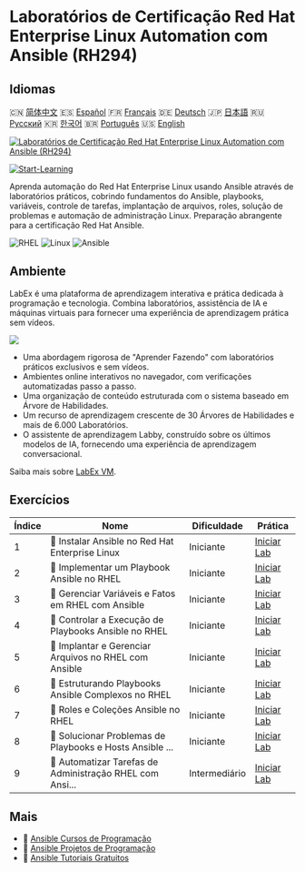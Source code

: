 # Laboratórios de Certificação Red Hat Enterprise Linux Automation com Ansible (RH294)

## Idiomas

🇨🇳 [简体中文](README_zh.md) 🇪🇸 [Español](README_es.md) 🇫🇷 [Français](README_fr.md) 🇩🇪 [Deutsch](README_de.md) 🇯🇵 [日本語](README_ja.md) 🇷🇺 [Русский](README_ru.md) 🇰🇷 [한국어](README_ko.md) 🇧🇷 [Português](README_pt.md) 🇺🇸 [English](README.md) 

[![Laboratórios de Certificação Red Hat Enterprise Linux Automation com Ansible (RH294)](https://cover-creator.labex.io/red-hat-enterprise-linux-automation-with-ansible-rh294.png?lang=pt)](https://labex.io/pt/courses/red-hat-enterprise-linux-automation-with-ansible-rh294)

[![Start-Learning](https://img.shields.io/badge/Start-Learning-whitesmoke?style=for-the-badge)](https://labex.io/pt/courses/red-hat-enterprise-linux-automation-with-ansible-rh294)

Aprenda automação do Red Hat Enterprise Linux usando Ansible através de laboratórios práticos, cobrindo fundamentos do Ansible, playbooks, variáveis, controle de tarefas, implantação de arquivos, roles, solução de problemas e automação de administração Linux. Preparação abrangente para a certificação Red Hat Ansible.

![RHEL](https://img.shields.io/badge/RHEL-whitesmoke?style=for-the-badge&logo=rhel)
![Linux](https://img.shields.io/badge/Linux-whitesmoke?style=for-the-badge&logo=linux)
![Ansible](https://img.shields.io/badge/Ansible-whitesmoke?style=for-the-badge&logo=ansible)


## Ambiente

LabEx é uma plataforma de aprendizagem interativa e prática dedicada à programação e tecnologia. Combina laboratórios, assistência de IA e máquinas virtuais para fornecer uma experiência de aprendizagem prática sem vídeos.

![](https://tutorial-screenshot.getvm.io/images/vm-1725247253.png)

- Uma abordagem rigorosa de "Aprender Fazendo" com laboratórios práticos exclusivos e sem vídeos.
- Ambientes online interativos no navegador, com verificações automatizadas passo a passo.
- Uma organização de conteúdo estruturada com o sistema baseado em Árvore de Habilidades.
- Um recurso de aprendizagem crescente de 30 Árvores de Habilidades e mais de 6.000 Laboratórios.
- O assistente de aprendizagem Labby, construído sobre os últimos modelos de IA, fornecendo uma experiência de aprendizagem conversacional.

Saiba mais sobre [LabEx VM](https://support.labex.io/using-labex/virtual-machine).

## Exercícios

|   Índice | Nome                                                     | Dificuldade   | Prática                                                                                                                                 |
|----------|----------------------------------------------------------|---------------|-----------------------------------------------------------------------------------------------------------------------------------------|
|        1 | 📖 Instalar Ansible no Red Hat Enterprise Linux          | Iniciante     | <a target='_blank' href='https://labex.io/pt/tutorials/rhel-install-ansible-on-red-hat-enterprise-linux-590544'>Iniciar Lab</a>         |
|        2 | 📖 Implementar um Playbook Ansible no RHEL               | Iniciante     | <a target='_blank' href='https://labex.io/pt/tutorials/ansible-implement-an-ansible-playbook-on-rhel-590552'>Iniciar Lab</a>            |
|        3 | 📖 Gerenciar Variáveis e Fatos em RHEL com Ansible       | Iniciante     | <a target='_blank' href='https://labex.io/pt/tutorials/ansible-manage-variables-and-facts-in-rhel-with-ansible-590560'>Iniciar Lab</a>  |
|        4 | 📖 Controlar a Execução de Playbooks Ansible no RHEL     | Iniciante     | <a target='_blank' href='https://labex.io/pt/tutorials/rhel-control-ansible-playbook-execution-on-rhel-590569'>Iniciar Lab</a>          |
|        5 | 📖 Implantar e Gerenciar Arquivos no RHEL com Ansible    | Iniciante     | <a target='_blank' href='https://labex.io/pt/tutorials/ansible-deploy-and-manage-files-on-rhel-with-ansible-590573'>Iniciar Lab</a>     |
|        6 | 📖 Estruturando Playbooks Ansible Complexos no RHEL      | Iniciante     | <a target='_blank' href='https://labex.io/pt/tutorials/ansible-structuring-complex-ansible-playbooks-on-rhel-590576'>Iniciar Lab</a>    |
|        7 | 📖 Roles e Coleções Ansible no RHEL                      | Iniciante     | <a target='_blank' href='https://labex.io/pt/tutorials/ansible-ansible-roles-and-collections-on-rhel-590574'>Iniciar Lab</a>            |
|        8 | 📖 Solucionar Problemas de Playbooks e Hosts Ansible ... | Iniciante     | <a target='_blank' href='https://labex.io/pt/tutorials/ansible-troubleshoot-ansible-playbooks-and-hosts-on-rhel-590577'>Iniciar Lab</a> |
|        9 | 📖 Automatizar Tarefas de Administração RHEL com Ansi... | Intermediário | <a target='_blank' href='https://labex.io/pt/tutorials/ansible-automate-rhel-administration-tasks-with-ansible-590613'>Iniciar Lab</a>  |

## Mais

- 🔗 [Ansible Cursos de Programação](https://github.com/labex-labs/awesome-programming-courses)
- 🔗 [Ansible Projetos de Programação](https://github.com/labex-labs/awesome-programming-projects)
- 🔗 [Ansible Tutoriais Gratuitos](https://github.com/labex-labs/ansible-free-tutorials)

